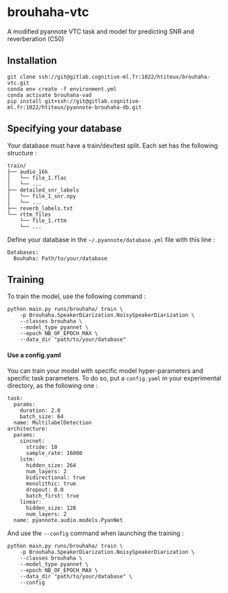 # brouhaha-vtc

A modified pyannote VTC task and model for predicting SNR and reverberation (C50)


## Installation

```
git clone ssh://git@gitlab.cognitive-ml.fr:1022/htiteux/brouhaha-vtc.git
conda env create -f environment.yml
conda activate brouhaha-vad
pip install git+ssh://git@gitlab.cognitive-ml.fr:1022/htiteux/pyannote-brouhaha-db.git
```

## Specifying your database

Your database must have a train/dev/test split. Each set has the following structure :

```
train/
├── audio_16k
│   └── file_1.flac
│   └── ...
├── detailed_snr_labels
│   └── file_1_snr.npy
│   └── ...
├── reverb_labels.txt
└── rttm_files
    └── file_1.rttm
    └── ...
```

Define your database in the `~/.pyannote/database.yml` file with this line :

```
Databases:
  Bouhaha: Path/to/your/database
```


## Training

To train the model, use the following command :

```
python main.py runs/brouhaha/ train \
    -p Brouhaha.SpeakerDiarization.NoisySpeakerDiarization \
    --classes brouhaha \
    --model_type pyannet \
    --epoch NB_OF_EPOCH_MAX \
    --data_dir "path/to/your/database"
```

#### Use a config.yaml

You can train your model with specific model hyper-parameters and 
specific task parameters. 
To do so, put a `config.yaml` in your experimental directory, as the following one :

```
task:
  params:
    duration: 2.0
    batch_size: 64
  name: MultilabelDetection
architecture:
  params:
    sincnet:
      stride: 10
      sample_rate: 16000
    lstm:
      hidden_size: 264
      num_layers: 2
      bidirectional: true
      monolithic: true
      dropout: 0.0
      batch_first: true
    linear:
      hidden_size: 128
      num_layers: 2
  name: pyannote.audio.models.PyanNet
```

And use the `--config` command when launching the training :

```
python main.py runs/brouhaha/ train \
    -p Brouhaha.SpeakerDiarization.NoisySpeakerDiarization \
    --classes brouhaha \
    --model_type pyannet \
    --epoch NB_OF_EPOCH_MAX \
    --data_dir "path/to/your/database" \
    --config
```